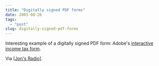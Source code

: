 ```yaml
---
title: "Digitally signed PDF forms"
date: 2003-08-26
tags: 
  - "post"
slug: digitally-signed-pdf-forms
---
```


Interesting example of a digitally signed PDF form: Adobe's [interactive income tax form](http://www.adobe.com/products/server/readerextensions/pdfs/incometaxform.pdf).

Via \[[Jon's Radio](http://weblog.infoworld.com/udell/2003/08/21.html#a778)\].
